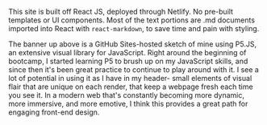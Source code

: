 This site is built off React JS, deployed through Netlify. No pre-built templates or UI components. Most of the text portions are .md documents imported into React with `react-markdown`, to save time and pain with styling. 

The banner up above is a GitHub Sites-hosted sketch of mine using P5.JS, an extensive visual library for JavaScript. Right around the beginning of bootcamp, I started learning P5 to brush up on my JavaScript skills, and since then it's been great practice to continue to play around with it. I see a lot of potential in using it as I have in my header- small elements of visual flair that are unique on each render, that keep a webpage fresh each time you see it. In a modern web that's constantly becoming more dynamic, more immersive, and more emotive, I think this provides a great path for engaging front-end design. 
